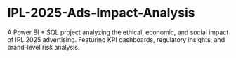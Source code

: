 # IPL-2025-Ads-Impact-Analysis
A Power BI + SQL project analyzing the ethical, economic, and social impact of IPL 2025 advertising. Featuring KPI dashboards, regulatory insights, and brand-level risk analysis.
